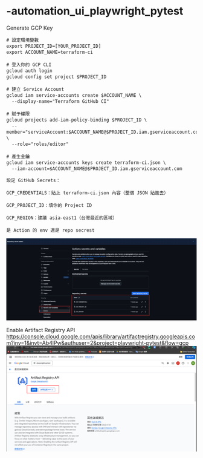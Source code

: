 # -automation_ui_playwright_pytest



Generate GCP Key
```aiexclude
# 設定環境變數
export PROJECT_ID=[YOUR_PROJECT_ID]
export ACCOUNT_NAME=terraform-ci

# 登入你的 GCP CLI
gcloud auth login
gcloud config set project $PROJECT_ID

# 建立 Service Account
gcloud iam service-accounts create $ACCOUNT_NAME \
  --display-name="Terraform GitHub CI"

# 賦予權限
gcloud projects add-iam-policy-binding $PROJECT_ID \
  --member="serviceAccount:$ACCOUNT_NAME@$PROJECT_ID.iam.gserviceaccount.com" \
  --role="roles/editor"

# 產生金鑰
gcloud iam service-accounts keys create terraform-ci.json \
  --iam-account=$ACCOUNT_NAME@$PROJECT_ID.iam.gserviceaccount.com

```

```aiexclude
設定 GitHub Secrets：

GCP_CREDENTIALS：貼上 terraform-ci.json 內容（整個 JSON 貼進去）

GCP_PROJECT_ID：填你的 Project ID

GCP_REGION：建議 asia-east1（台灣最近的區域）

是 Action 的 env 還是 repo secrest
```
![gihub_action_value.png](readme/gihub_action_value.png)


Enable Artifact Registry API
https://console.cloud.google.com/apis/library/artifactregistry.googleapis.com?inv=1&invt=Ab4lPw&authuser=2&project=playwright-pytest&flow=gcp
![google_artifact_registry_enable.png](readme/google_artifact_registry_enable.png)